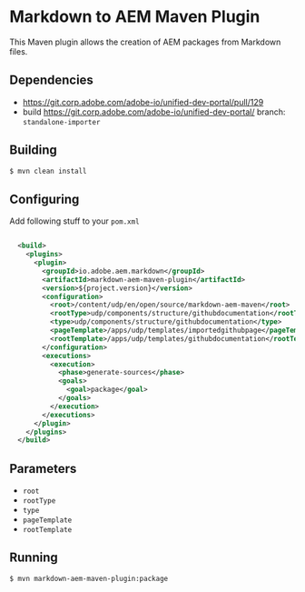 # Markdown to AEM Maven Plugin

This Maven plugin allows the creation of AEM packages from Markdown files.

## Dependencies

- https://git.corp.adobe.com/adobe-io/unified-dev-portal/pull/129
- build https://git.corp.adobe.com/adobe-io/unified-dev-portal/ branch: `standalone-importer`

## Building

```bash
$ mvn clean install
```
## Configuring

Add following stuff to your `pom.xml`

```xml

  <build>
    <plugins>
      <plugin>
        <groupId>io.adobe.aem.markdown</groupId>
        <artifactId>markdown-aem-maven-plugin</artifactId>
        <version>${project.version}</version>
        <configuration>
          <root>/content/udp/en/open/source/markdown-aem-maven</root>
          <rootType>udp/components/structure/githubdocumentation</rootType>
          <type>udp/components/structure/githubdocumentation</type>
          <pageTemplate>/apps/udp/templates/importedgithubpage</pageTemplate>
          <rootTemplate>/apps/udp/templates/githubdocumentation</rootTemplate>
        </configuration>
        <executions>
          <execution>
            <phase>generate-sources</phase>
            <goals>
              <goal>package</goal>
            </goals>
          </execution>
        </executions>
      </plugin>
    </plugins>
  </build>
```

## Parameters

- `root`
- `rootType`
- `type`
- `pageTemplate`
- `rootTemplate`

## Running

```bash
$ mvn markdown-aem-maven-plugin:package
```
